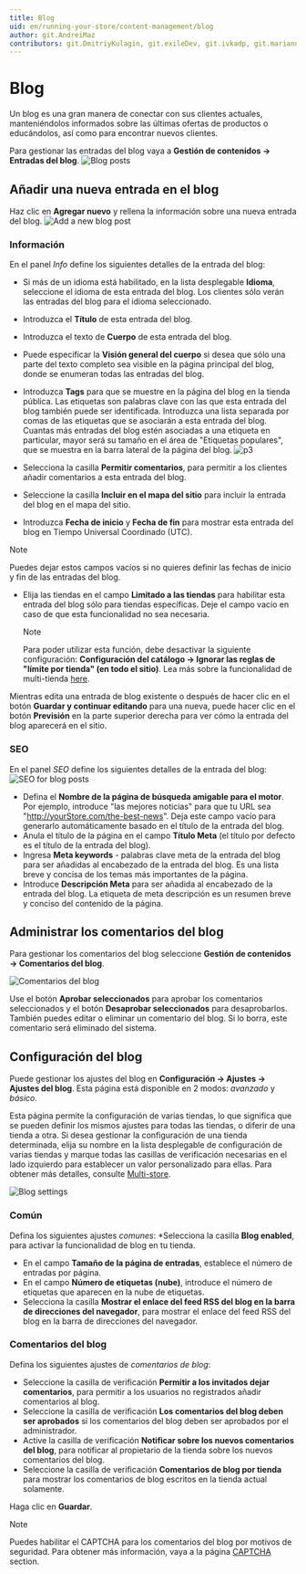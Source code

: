 ```yaml
---
title: Blog
uid: en/running-your-store/content-management/blog
author: git.AndreiMaz
contributors: git.DmitriyKulagin, git.exileDev, git.ivkadp, git.mariannk
---
```


# Blog

Un blog es una gran manera de conectar con sus clientes actuales, manteniéndolos informados sobre las últimas ofertas de productos o educándolos, así como para encontrar nuevos clientes.

Para gestionar las entradas del blog vaya a **Gestión de contenidos → Entradas del blog**.
![Blog posts](_static/blog/blog1.jpg)

## Añadir una nueva entrada en el blog

Haz clic en **Agregar nuevo** y rellena la información sobre una nueva entrada del blog.
![Add a new blog post](_static/blog/add-new.jpg)

### Información
En el panel *Info* define los siguientes detalles de la entrada del blog:
* Si más de un idioma está habilitado, en la lista desplegable **Idioma**, seleccione el idioma de esta entrada del blog. Los clientes sólo verán las entradas del blog para el idioma seleccionado.
* Introduzca el **Título** de esta entrada del blog.
* Introduzca el texto de **Cuerpo** de esta entrada del blog.
* Puede especificar la **Visión general del cuerpo** si desea que sólo una parte del texto completo sea visible en la página principal del blog, donde se enumeran todas las entradas del blog.
* Introduzca **Tags** para que se muestre en la página del blog en la tienda pública. Las etiquetas son palabras clave con las que esta entrada del blog también puede ser identificada. Introduzca una lista separada por comas de las etiquetas que se asociarán a esta entrada del blog. Cuantas más entradas del blog estén asociadas a una etiqueta en particular, mayor será su tamaño en el área de "Etiquetas populares", que se muestra en la barra lateral de la página del blog.
   ![p3](_static/blog/Blog3.png)

* Selecciona la casilla **Permitir comentarios**, para permitir a los clientes añadir comentarios a esta entrada del blog.
* Seleccione la casilla **Incluir en el mapa del sitio** para incluir la entrada del blog en el mapa del sitio.
* Introduzca **Fecha de inicio** y **Fecha de fin** para mostrar esta entrada del blog en Tiempo Universal Coordinado (UTC).

 > [!NOTE]
 > 
 > Puedes dejar estos campos vacíos si no quieres definir las fechas de inicio y fin de las entradas del blog.

- Elija las tiendas en el campo **Limitado a las tiendas** para habilitar esta entrada del blog sólo para tiendas específicas. Deje el campo vacío en caso de que esta funcionalidad no sea necesaria.
  > [!NOTE]
  >
	> Para poder utilizar esta función, debe desactivar la siguiente configuración: **Configuración del catálogo → Ignorar las reglas de "límite por tienda" (en todo el sitio)**. Lea más sobre la funcionalidad de multi-tienda [here](xref:en/getting-started/advanced-configuration/multi-store).

Mientras edita una entrada de blog existente o después de hacer clic en el botón **Guardar y continuar editando** para una nueva, puede hacer clic en el botón **Previsión** en la parte superior derecha para ver cómo la entrada del blog aparecerá en el sitio.

### SEO
En el panel *SEO* define los siguientes detalles de la entrada del blog:
![SEO for blog posts](_static/blog/blog4.jpg)

- Defina el **Nombre de la página de búsqueda amigable para el motor**. Por ejemplo, introduce "las mejores noticias" para que tu URL sea "http://yourStore.com/the-best-news". Deja este campo vacío para generarlo automáticamente basado en el título de la entrada del blog.
- Anula el título de la página en el campo **Título Meta** (el título por defecto es el título de la entrada del blog).
- Ingresa **Meta keywords** - palabras clave meta de la entrada del blog para ser añadidas al encabezado de la entrada del blog. Es una lista breve y concisa de los temas más importantes de la página.
- Introduce **Descripción Meta** para ser añadida al encabezado de la entrada del blog. La etiqueta de meta descripción es un resumen breve y conciso del contenido de la página.

## Administrar los comentarios del blog

Para gestionar los comentarios del blog seleccione **Gestión de contenidos → Comentarios del blog**.

![Comentarios del blog](_static/blog/blog5.jpg)

Use el botón **Aprobar seleccionados** para aprobar los comentarios seleccionados y el botón **Desaprobar seleccionados** para desaprobarlos.
También puedes editar o eliminar un comentario del blog. Si lo borra, este comentario será eliminado del sistema.

## Configuración del blog

Puede gestionar los ajustes del blog en **Configuración → Ajustes → Ajustes del blog**. Esta página está disponible en 2 modos: *avanzado* y *básico*.

Esta página permite la configuración de varias tiendas, lo que significa que se pueden definir los mismos ajustes para todas las tiendas, o diferir de una tienda a otra. Si desea gestionar la configuración de una tienda determinada, elija su nombre en la lista desplegable de configuración de varias tiendas y marque todas las casillas de verificación necesarias en el lado izquierdo para establecer un valor personalizado para ellas. Para obtener más detalles, consulte [Multi-store](xref:en/getting-started/advanced-configuration/multi-store).

![Blog settings](_static/blog/Blog-Setting.png)

### Común

Defina los siguientes ajustes *comunes*:
*Selecciona la casilla **Blog enabled**, para activar la funcionalidad de blog en tu tienda.
* En el campo **Tamaño de la página de entradas**, establece el número de entradas por página.
* En el campo **Número de etiquetas (nube)**, introduce el número de etiquetas que aparecen en la nube de etiquetas.
* Selecciona la casilla **Mostrar el enlace del feed RSS del blog en la barra de direcciones del navegador**, para mostrar el enlace del feed RSS del blog en la barra de direcciones del navegador.

### Comentarios del blog

Defina los siguientes ajustes de *comentarios de blog*:
* Seleccione la casilla de verificación **Permitir a los invitados dejar comentarios**, para permitir a los usuarios no registrados añadir comentarios al blog.
* Seleccione la casilla de verificación **Los comentarios del blog deben ser aprobados** si los comentarios del blog deben ser aprobados por el administrador.
* Active la casilla de verificación **Notificar sobre los nuevos comentarios del blog**, para notificar al propietario de la tienda sobre los nuevos comentarios del blog.
* Seleccione la casilla de verificación **Comentarios de blog por tienda** para mostrar los comentarios de blog escritos en la tienda actual solamente.

Haga clic en **Guardar**.

> [!NOTE]
>
> Puedes habilitar el CAPTCHA para los comentarios del blog por motivos de seguridad. Para obtener más información, vaya a la página [CAPTCHA](xref:en/getting-started/advanced-configuration/security-settings#captcha) section.